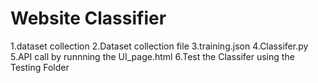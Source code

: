 # Website Classifier
1.dataset collection
2.Dataset collection file 
3.training.json
4.Classifer.py
5.API call by runnning the UI_page.html
6.Test the Classifer using the Testing Folder
